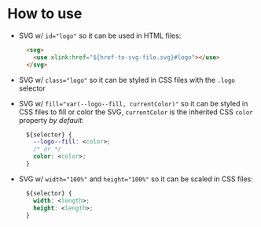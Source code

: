 # How to use

* SVG w/ `id="logo"` so it can be used in HTML files:

  ```html
    <svg>
      <use xlink:href="${href-to-svg-file.svg}#logo"></use>
    </svg>
  ```

* SVG w/ `class="logo"` so it can be styled in CSS files with the `.logo` selector

* SVG w/ `fill="var(--logo--fill, currentColor)"` so it can be styled in CSS files to fill or color the SVG, `currentColor` is the inherited CSS `color` property _by default_:

  ```css
    ${selector} {
      --logo--fill: <color>;
      /* or */
      color: <color>;
    }
  ```

* SVG w/ `width="100%"` and `height="100%"` so it can be scaled in CSS files:

  ```css
    ${selector} {
      width: <length>;
      height: <length>;
    }
  ```
